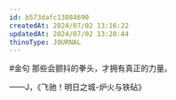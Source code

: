 ```yaml
---
id: b573dafc13084690
createdAt: 2024/07/02 13:16:22
updatedAt: 2024/07/02 13:20:44
thinoType: JOURNAL
---
```

#金句 那些会颤抖的拳头，才拥有真正的力量。

——J，《飞驰！明日之城-炉火与铁砧》